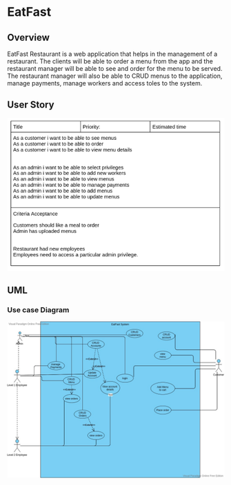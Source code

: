 # EatFast

## Overview
EatFast Restaurant is a web application that helps in the management of a restaurant. The clients will be able to order a menu from the app and the restaurant manager will be able to see and  order for the menu to be served. The restaurant manager will also be able to CRUD menus to the application, manage payments, manage workers and access toles to the system.  

## User Story
 <img src="UML/user_story.png" width="800" title="User Story">

 ## UML
 ### Use case Diagram
  <img src="UML/eatFast_use_case.jpg" width="800" title="User Story">